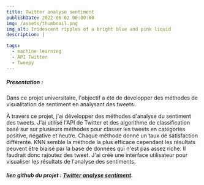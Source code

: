 ```yaml
---
title: Twitter analyse sentiment
publishDate: 2022-06-02 00:00:00
img: /assets/thumbnail.png
img_alt: Iridescent ripples of a bright blue and pink liquid
description: | 

tags:
  - machine learning
  - API Twitter
  - Tweepy
---
```


##### Presentation : 

Dans ce projet universitaire, l'objectif a été de développer des méthodes de visualitation de sentiment en analysant des tweets.  

À travers ce projet, j'ai développer des méthodes d'analyse du sentiment des tweets.
J'ai utilisé l'API de Twitter et des algorithme de classification basé sur sur plusieurs méthodes pour classer les tweets en catégories positive, négative et neutre.
Chaque méthode donne un taux de satisfaction différente.
KNN semble la méthode la plus efficace cependant les résultats peuvent être biaisé par la base de données qui n'est pas assez riche.
Il faudrait donc rajoutez des tweet.
J'ai créé une interface utilisateur pour visualiser les résultats de l'analyse des sentiments.

#####  lien github du projet : [Twitter analyse sentiment](https://github.com/yoniGdr/twitter-analyse-sentiment).
